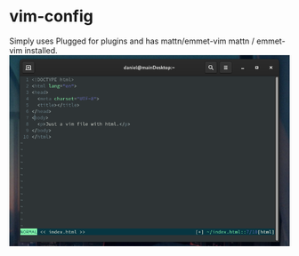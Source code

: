 # vim-config
Simply uses Plugged for plugins and has mattn/emmet-vim  mattn /
emmet-vim installed.
![Screenshot of vim](https://raw.githubusercontent.com/HonusDaniel/vim-config/master/Screenshot%20from%202020-07-26%2018-32-52.png)
